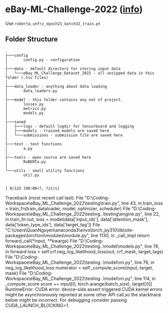 # eBay-ML-Challenge-2022 ([info](https://eval.ai/web/challenges/challenge-page/1733/overview))

Use `roberta_unfrz_epoch21_batch32_train.pt`

## Folder Structure
```
.
├───config
│       config.py - configuration
│
├───data - default directory for storing input data
│   └───eBay_ML_Challenge_Dataset_2022 - all unzipped data in this folder (.tsv files)
│
├───data_loader - anything about data loading
│       data_loaders.py
│
├───model - this folder contains any net of project.
│       losses.py
│       metrics.py
│       models.py
│
├───saved
│   ├───logs - default logdir for tensorboard and logging
│   ├───models - trained models are saved here
│   └───submissions - submission file are saved here
│
├───test - test functions
│       a.py
│
├───tools - open source are saved here
│       RoBERTa.py
│
└───utils - small utility functions
        util.py
```

                                                                                                                                                                                                                                    | 0/125 [00:00<?, ?it/s]
Traceback (most recent call last):
  File "D:\Coding-Workspace\eBay_ML_Challenge_2022\testing\train.py", line 43, in <module>
    train_loss = train_fn(train_dataloader, model, optimizer, scheduler)
  File "D:\Coding-Workspace\eBay_ML_Challenge_2022\testing\..\testing\engine.py", line 22, in train_fn
    out, loss = model(data['input_ids'], data['attention_mask'], data['token_type_ids'], data['target_tag'])
  File "C:\Users\QuanNguyen\anaconda3\envs\torch_py310\lib\site-packages\torch\nn\modules\module.py", line 1130, in _call_impl
    return forward_call(*input, **kwargs)
  File "D:\Coding-Workspace\eBay_ML_Challenge_2022\testing\..\model\models.py", line 76, in forward
    loss = self.crf.neg_log_likelihood_loss(out, crf_mask, target_tags)
  File "D:\Coding-Workspace\eBay_ML_Challenge_2022\testing\..\model\nn.py", line 76, in neg_log_likelihood_loss
    numerator = self._compute_score(input, target, mask)
  File "D:\Coding-Workspace\eBay_ML_Challenge_2022\testing\..\model\nn.py", line 114, in _compute_score
    score += input[0, torch.arange(batch_size), target[0]]
RuntimeError: CUDA error: device-side assert triggered
CUDA kernel errors might be asynchronously reported at some other API call,so the stacktrace below might be incorrect.
For debugging consider passing CUDA_LAUNCH_BLOCKING=1.